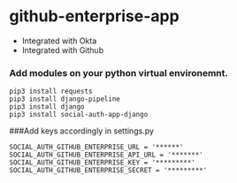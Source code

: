 # github-enterprise-app

* Integrated with Okta
* Integrated with Github


### Add modules on your python virtual environemnt.
```
pip3 install requests
pip3 install django-pipeline
pip3 install django
pip3 install social-auth-app-django
```

###Add keys accordingly in settings.py

```
SOCIAL_AUTH_GITHUB_ENTERPRISE_URL = '******'
SOCIAL_AUTH_GITHUB_ENTERPRISE_API_URL = '*******'
SOCIAL_AUTH_GITHUB_ENTERPRISE_KEY = '*********'
SOCIAL_AUTH_GITHUB_ENTERPRISE_SECRET = '*********'
```
